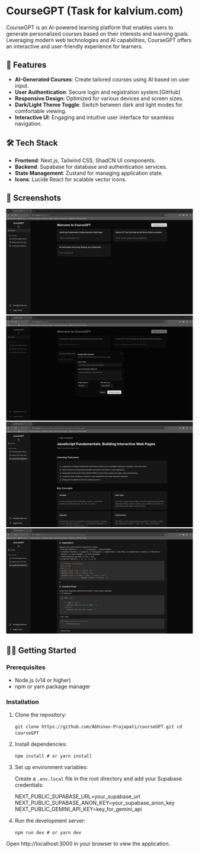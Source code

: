 # CourseGPT (Task for kalvium.com)

CourseGPT is an AI-powered learning platform that enables users to generate personalized courses based on their interests and learning goals. Leveraging modern web technologies and AI capabilities, CourseGPT offers an interactive and user-friendly experience for learners.​

## 🚀 Features

- **AI-Generated Courses**: Create tailored courses using AI based on user input.​
- **User Authentication**: Secure login and registration system.​[GitHub]
- **Responsive Design**: Optimized for various devices and screen sizes.​
- **Dark/Light Theme Toggle**: Switch between dark and light modes for comfortable viewing.​
- **Interactive UI**: Engaging and intuitive user interface for seamless navigation.​

## 🛠️ Tech Stack

- **Frontend**: Next.js, Tailwind CSS, ShadCN UI components.
- **Backend**: Supabase for database and authentication services.​
- **State Management**: Zustand for managing application state.​
- **Icons**: Lucide React for scalable vector icons.​

## 📸 Screenshots

![Course page](public/1.png)
![Generate new course](public/2.png)
![Course content](public/3.png)
![Course code blocks](public/4.png)

## 🧑‍💻 Getting Started

### Prerequisites

- Node.js (v14 or higher)​
- npm or yarn package manager​

### Installation

1.  Clone the repository:​

    `git clone https://github.com/Abhinav-Prajapati/courseGPT.git cd courseGPT`

2.  Install dependencies:

    `npm install # or yarn install`

3.  Set up environment variables:

    Create a `.env.local` file in the root directory and add your Supabase credentials:

    NEXT_PUBLIC_SUPABASE_URL=your_supabase_url
    NEXT_PUBLIC_SUPABASE_ANON_KEY=your_supabase_anon_key
    NEXT_PUBLIC_GEMINI_API_KEY=key_for_gemini_api

4.  Run the development server:​

    `npm run dev # or yarn dev`

Open http://localhost:3000 in your browser to view the application.
